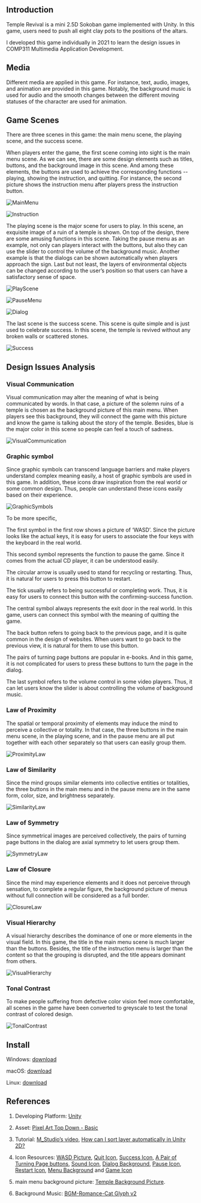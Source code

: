 ## Introduction

Temple Revival is a mini 2.5D Sokoban game implemented with Unity. In this game, users need to push all eight clay pots to the positions of the altars.

I developed this game individually in 2021 to learn the design issues in COMP311 Multimedia Application Development. 

## Media

Different media are applied in this game. For instance, text, audio, images, and animation are provided in this game. Notably, the background music is used for audio and the smooth changes between the different moving statuses of the character are used for animation.

## Game Scenes

There are three scenes in this game: the main menu scene, the playing scene, and the success scene.

When players enter the game, the first scene coming into sight is the main menu scene. As we can see, there are some design elements such as titles, buttons, and the background image in this scene. And among these elements, the buttons are used to achieve the corresponding functions -- playing, showing the instruction, and quitting. For instance, the second picture shows the instruction menu after players press the instruction button. 

![MainMenu](./images/MainMenu.png)

![Instruction](./images/Instruction.png)

The playing scene is the major scene for users to play. In this scene, an exquisite image of a ruin of a temple is shown. On top of the design, there are some amusing functions in this scene. Taking the pause menu as an example, not only can players interact with the buttons, but also they can use the slider to control the volume of the background music. Another example is that the dialogs can be shown automatically when players approach the sign. Last but not least, the layers of environmental objects can be changed according to the user’s position so that users can have a satisfactory sense of space.

![PlayScene](./images/PlayScene.png)

![PauseMenu](./images/PauseMenu.png)

![Dialog](./images/Dialog.png)

The last scene is the success scene. This scene is quite simple and is just used to celebrate success. In this scene, the temple is revived without any broken walls or scattered stones.

![Success](./images/Success.png)

## Design Issues Analysis

### Visual Communication

Visual communication may alter the meaning of what is being communicated by words. In that case, a picture of the solemn ruins of a temple is chosen as the background picture of this main menu. When players see this background, they will connect the game with this picture and know the game is talking about the story of the temple. Besides, blue is the major color in this scene so people can feel a touch of sadness.

![VisualCommunication](./images/VisualCommunication.png)

### Graphic symbol

Since graphic symbols can transcend language barriers and make players understand complex meaning easily, a host of graphic symbols are used in this game. In addition, these icons draw inspiration from the real world or some common design. Thus, people can understand these icons easily based on their experience.

![GraphicSymbols](./images/GraphicSymbols.png)

To be more specific,

The first symbol in the first row shows a picture of ‘WASD’. Since the picture looks like the actual keys, it is easy for users to associate the four keys with the keyboard in the real world. 

This second symbol represents the function to pause the game. Since it comes from the actual CD player, it can be understood easily. 

The circular arrow is usually used to stand for recycling or restarting. Thus, it is natural for users to press this button to restart.

The tick usually refers to being successful or completing work. Thus, it is easy for users to connect this button with the confirming-success function. 

The central symbol always represents the exit door in the real world. In this game, users can connect this symbol with the meaning of quitting the game.

The back button refers to going back to the previous page, and it is quite common in the design of websites. When users want to go back to the previous view, it is natural for them to use this button.

The pairs of turning page buttons are popular in e-books. And in this game, it is not complicated for users to press these buttons to turn the page in the dialog.

The last symbol refers to the volume control in some video players. Thus, it can let users know the slider is about controlling the volume of background music.

### Law of Proximity

The spatial or temporal proximity of elements may induce the mind to perceive a collective or totality. In that case, the three buttons in the main menu scene, in the playing scene, and in the pause menu are all put together with each other separately so that users can easily group them.

![ProximityLaw](./images/ProximityLaw.png)

### Law of Similarity

Since the mind groups similar elements into collective entities or totalities, the three buttons in the main menu and in the pause menu are in the same form, color, size, and brightness separately.

![SimilarityLaw](./images/SimilarityLaw.png)

### Law of Symmetry

Since symmetrical images are perceived collectively, the pairs of turning page buttons in the dialog are axial symmetry to let users group them.

![SymmetryLaw](./images/SymmetryLaw.png)

### Law of Closure

Since the mind may experience elements and it does not perceive through sensation, to complete a regular figure, the background picture of menus without full connection will be considered as a full border.

![ClosureLaw](./images/ClosureLaw.png)

### Visual Hierarchy

A visual hierarchy describes the dominance of one or more elements in the visual field. In this game, the title in the main menu scene is much larger than the buttons. Besides, the title of the instruction menu is larger than the content so that the grouping is disrupted, and the title appears dominant from others.

![VisualHierarchy](./images/VisualHierarchy.png)

### Tonal Contrast

To make people suffering from defective color vision feel more comfortable, all scenes in the game have been converted to greyscale to test the tonal contrast of colored design.

 ![TonalContrast](./images/TonalContrast.png)

## Install

Windows: [download](https://github.com/YajingLiu2357/Temple-Revival/blob/main/install/Windows.zip)

macOS: [download](https://github.com/YajingLiu2357/Temple-Revival/blob/main/install/MacOS.zip)

Linux: [download](https://github.com/YajingLiu2357/Temple-Revival/blob/main/install/Linux.zip)

## References

1. Developing Platform: [Unity](https://unity.com/)

2. Asset: [Pixel Art Top Down - Basic](https://assetstore.unity.com/packages/2d/environments/pixel-art-top-down-basic-187605)

3. Tutorial: [M_Studio’s video](https://space.bilibili.com/370283072/channel/seriesdetail?sid=212003), [How can I sort layer automatically in Unity 2D?](https://www.bilibili.com/video/BV1CL41147Ef)

4. Icon Resources: [WASD Picture](https://designbundles.net/dg-store/1310537-wasd-computer-keyboard-buttons-desktop-interface-w), [Quit Icon](https://www.vectorstock.com/royalty-free-vector/logout-exit-icon-symbol-vector-17374520), [Success Icon](https://www.pngkit.com/view/u2t4r5q8o0e6u2o0_success-icon-arrow-icon/), [A Pair of Turning Page buttons](https://www.pngwing.com/en/free-png-zpphi), [Sound Icon](https://www.pngegg.com/en/png-zootf), [Dialog Background](https://www.subpng.com/png-m6eppb/), [Pause Icon](https://emojiterra.com/play-or-pause-button/), [Restart Icon](https://icon-library.com/icon/restart-icon-23.html), [Menu Background](https://www.tspweb.com/key/海报边框.html) and [Game Icon](http://www.51yuansu.com/sc/vcvthbnueu.html)

5. main menu background picture: [Temple Background Picture](https://pixabay.com/zh/photos/parthenon-greece-acropolis-athens-2125566/).

6. Background Music: [BGM-Romance-Cat Glyph v2](https://assetstore.unity.com/packages/audio/music/bgm-romance-147719)